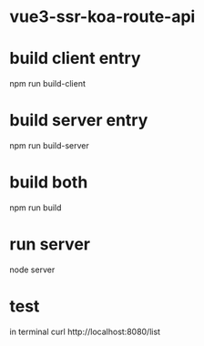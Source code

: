 # vue3-ssr-koa-route-api

# build client entry
npm run build-client

# build server entry
npm run build-server

# build both
npm run build

# run server
node server

# test
in terminal 
  curl http://localhost:8080/list
